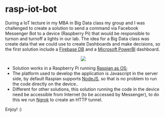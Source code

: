 # rasp-iot-bot
During a IoT lecture in my MBA in Big Data class my group and I was challenged to create a solution to send a command via Facebook Messenger Bot to a device (Raspberry Pi) that would be responsible to turnon and turnoff a lights in our lab. The idea for a Big Data class was create data that we could use to create Dashboards and make decisions, so the first solution include a [Firebase DB](https://firebase.google.com/docs/database/) and a [Microsoft PowerBI](https://msit.powerbi.com) dashboard.

<p align="center"><img src="https://dl.dropboxusercontent.com/s/ngkld1jh1f094jp/Screen%20Shot%202017-02-24%20at%2017.01.44.png"Projects"></p>

- Solution works in a Raspberry Pi running [Raspian as OS](https://www.raspbian.org/);
- The platform used to develop the application is Javascript in the server side, by default Raspian supports [NodeJS](https://nodejs.org/), so that is no problem to run the code directly on the device..
- Different for other solutions, this solution running the code in the device need be accessible from Internet (to be accessed by Messenger), to do this we run [Ngrok](https://ngrok.com/) to create an HTTP tunnel.



Enjoy! :)
